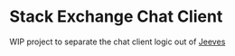Stack Exchange Chat Client
==========================

WIP project to separate the chat client logic out of [Jeeves](https://github.com/Room-11/Jeeves)
